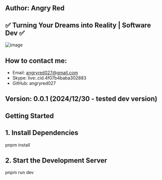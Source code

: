 ## Author: Angry Red

## ✅ Turning Your Dreams into Reality | Software Dev ✅

![image](https://avatars.githubusercontent.com/u/200478865?v=4&size=64)

## How to contact me:

- Email: angryred027@gmail.com
- Skype: live:.cid.4f07b4baba302883
- GitHub: angryred027

## Version: 0.0.1 (2024/12/30 - tested dev version)

## Getting Started

## 1. Install Dependencies

pnpm install

## 2. Start the Development Server

pnpm run dev


